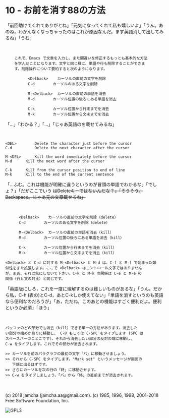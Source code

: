 

# 10 - お前を消す88の方法

「前回助けてくれてありがとね」「元気になってくれて私も嬉しいよ」「うん。あのね，わかんなくなっちゃったのはこれが原因なんだ。まず英語消して出してみるね」「うむ」  

<br>  

        これで、Emacs で文章を入力し、また間違いを修正するもっとも基本的な方法
        を学んだことになります。文字と同じ様に、単語や行も削除することができま
        す。削除操作について要約すると次のようになります。
    
              <Delback>    カーソルの直前の文字を削除
              C-d	     カーソルのある文字を削除
    
              M-<Delback>  カーソルの直前の単語を消去
              M-d	     カーソル位置の後ろにある単語を消去
    
              C-k	     カーソル位置から行末までを消去
              M-k	     カーソル位置から文末までを消去

「…」「わかる？」「…」「じゃあ英語のを載せてみるね」  

<br>  

    <DEL>        Delete the character just before the cursor
    C-d   	     Delete the next character after the cursor
    
    M-<DEL>      Kill the word immediately before the cursor
    M-d	     Kill the next word after the cursor
    
    C-k	     Kill from the cursor position to end of line
    M-k	     Kill to the end of the current sentence

「…ふむ。これは機能が明確に違うというのが冒頭の単語でわかるな」「でしょ？」「だがここでいう <DEL> はDeleteキーではないんだな？」「そうそう。Backspace。じゃあ元の文章載せるね」  

<br>  

          <Delback>    カーソルの直前の文字を削除（delete）
          C-d	     カーソルのある文字を削除（delete）
    
          M-<Delback>  カーソルの直前の単語を消去（kill）
          M-d	     カーソル位置の後ろにある単語を消去（kill）
    
          C-k	     カーソル位置から行末までを消去（kill）
          M-k	     カーソル位置から文末までを消去（kill）
    
    <Delback> と C-d に対する M-<Delback> と M-d は、C-f と M-f で始まった類
    似性をまた拡張します。ここで <Delback> はコントロール文字ではありません
    が、まあ、それは気にしないで下さい。C-k と M-k の関係は C-e と M-e の
    関係（行と文の対比）と同じです。

「英語版にしろ，これを一度に理解するのは難しいものがあるな」「うん。だから私，C-h (表の<Delback>)とC-d，あとC-kしか使えてない」「単語を消すというのも英語なら便利なのだろうが」「あ，ただね，このあとの機能はすごく便利だよ。便利というか必須」「ほう」  

<br>  

    バッファのどの部分でも消去（kill）できる単一の方法があります。消去した
    い部分の始めか終りに移動し、 C-@ もしくは C-SPC をタイプします (SPC は
    スペースバーのことこです）。それから消去したい部分の反対の端に移動し、
    C-w をタイプします。これでその部分が消去されます。
    
    >> カーソルを前のパラグラフの最初の文字「バ」に移動させましょう。
    >> それから C-SPC をタイプします。"Mark set" というメッセージが画面の
       下端に出るはずです。
    >> さらにカーソルを次の行の「終」に移動させます。
    >> C-w をタイプしましょう。「バ」から「終」の直前までが消去されます。

<br>  
<br>  
(c) 2018 jamcha (jamcha.aa@gmail.com). (c) 1985, 1996, 1998, 2001-2018 Free Software Foundation, Inc.  

![GPL3](https://www.gnu.org/graphics/gplv3-88x31.png)  

